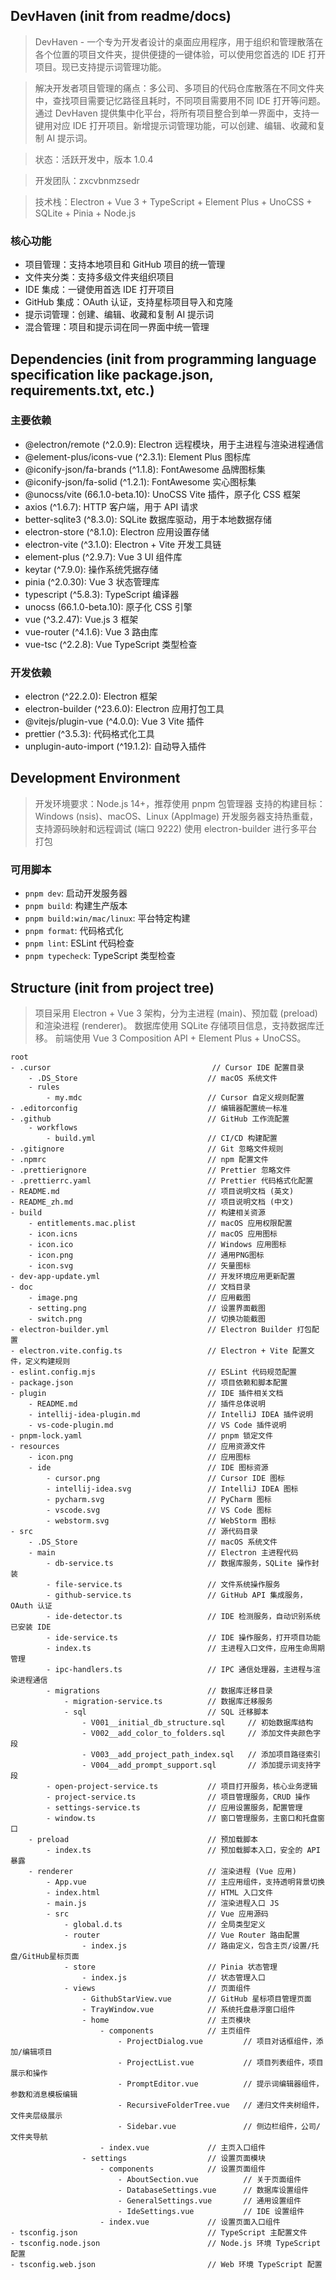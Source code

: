 ## DevHaven (init from readme/docs)

> DevHaven - 一个专为开发者设计的桌面应用程序，用于组织和管理散落在各个位置的项目文件夹，提供便捷的一键体验，可以使用您首选的 IDE 打开项目。现已支持提示词管理功能。

> 解决开发者项目管理的痛点：多公司、多项目的代码仓库散落在不同文件夹中，查找项目需要记忆路径且耗时，不同项目需要用不同 IDE 打开等问题。通过 DevHaven 提供集中化平台，将所有项目整合到单一界面中，支持一键用对应 IDE 打开项目。新增提示词管理功能，可以创建、编辑、收藏和复制 AI 提示词。

> 状态：活跃开发中，版本 1.0.4

> 开发团队：zxcvbnmzsedr

> 技术栈：Electron + Vue 3 + TypeScript + Element Plus + UnoCSS + SQLite + Pinia + Node.js

### 核心功能
* 项目管理：支持本地项目和 GitHub 项目的统一管理
* 文件夹分类：支持多级文件夹组织项目
* IDE 集成：一键使用首选 IDE 打开项目
* GitHub 集成：OAuth 认证，支持星标项目导入和克隆
* 提示词管理：创建、编辑、收藏和复制 AI 提示词
* 混合管理：项目和提示词在同一界面中统一管理

## Dependencies (init from programming language specification like package.json, requirements.txt, etc.)

### 主要依赖
* @electron/remote (^2.0.9): Electron 远程模块，用于主进程与渲染进程通信
* @element-plus/icons-vue (^2.3.1): Element Plus 图标库
* @iconify-json/fa-brands (^1.1.8): FontAwesome 品牌图标集
* @iconify-json/fa-solid (^1.2.1): FontAwesome 实心图标集
* @unocss/vite (66.1.0-beta.10): UnoCSS Vite 插件，原子化 CSS 框架
* axios (^1.6.7): HTTP 客户端，用于 API 请求
* better-sqlite3 (^8.3.0): SQLite 数据库驱动，用于本地数据存储
* electron-store (^8.1.0): Electron 应用设置存储
* electron-vite (^3.1.0): Electron + Vite 开发工具链
* element-plus (^2.9.7): Vue 3 UI 组件库
* keytar (^7.9.0): 操作系统凭据存储
* pinia (^2.0.30): Vue 3 状态管理库
* typescript (^5.8.3): TypeScript 编译器
* unocss (66.1.0-beta.10): 原子化 CSS 引擎
* vue (^3.2.47): Vue.js 3 框架
* vue-router (^4.1.6): Vue 3 路由库
* vue-tsc (^2.2.8): Vue TypeScript 类型检查

### 开发依赖
* electron (^22.2.0): Electron 框架
* electron-builder (^23.6.0): Electron 应用打包工具
* @vitejs/plugin-vue (^4.0.0): Vue 3 Vite 插件
* prettier (^3.5.3): 代码格式化工具
* unplugin-auto-import (^19.1.2): 自动导入插件

## Development Environment

> 开发环境要求：Node.js 14+，推荐使用 pnpm 包管理器
> 支持的构建目标：Windows (nsis)、macOS、Linux (AppImage)
> 开发服务器支持热重载，支持源码映射和远程调试 (端口 9222)
> 使用 electron-builder 进行多平台打包

### 可用脚本
* `pnpm dev`: 启动开发服务器
* `pnpm build`: 构建生产版本
* `pnpm build:win/mac/linux`: 平台特定构建
* `pnpm format`: 代码格式化
* `pnpm lint`: ESLint 代码检查
* `pnpm typecheck`: TypeScript 类型检查

## Structure (init from project tree)

> 项目采用 Electron + Vue 3 架构，分为主进程 (main)、预加载 (preload) 和渲染进程 (renderer)。
> 数据库使用 SQLite 存储项目信息，支持数据库迁移。
> 前端使用 Vue 3 Composition API + Element Plus + UnoCSS。

```
root
- .cursor                                    // Cursor IDE 配置目录
    - .DS_Store                             // macOS 系统文件
    - rules
        - my.mdc                            // Cursor 自定义规则配置
- .editorconfig                             // 编辑器配置统一标准
- .github                                   // GitHub 工作流配置
    - workflows
        - build.yml                         // CI/CD 构建配置
- .gitignore                                // Git 忽略文件规则
- .npmrc                                    // npm 配置文件
- .prettierignore                           // Prettier 忽略文件
- .prettierrc.yaml                          // Prettier 代码格式化配置
- README.md                                 // 项目说明文档 (英文)
- README_zh.md                              // 项目说明文档 (中文)
- build                                     // 构建相关资源
    - entitlements.mac.plist                // macOS 应用权限配置
    - icon.icns                             // macOS 应用图标
    - icon.ico                              // Windows 应用图标
    - icon.png                              // 通用PNG图标
    - icon.svg                              // 矢量图标
- dev-app-update.yml                        // 开发环境应用更新配置
- doc                                       // 文档目录
    - image.png                             // 应用截图
    - setting.png                           // 设置界面截图
    - switch.png                            // 切换功能截图
- electron-builder.yml                      // Electron Builder 打包配置
- electron.vite.config.ts                   // Electron + Vite 配置文件，定义构建规则
- eslint.config.mjs                         // ESLint 代码规范配置
- package.json                              // 项目依赖和脚本配置
- plugin                                    // IDE 插件相关文档
    - README.md                             // 插件总体说明
    - intellij-idea-plugin.md               // IntelliJ IDEA 插件说明
    - vs-code-plugin.md                     // VS Code 插件说明
- pnpm-lock.yaml                            // pnpm 锁定文件
- resources                                 // 应用资源文件
    - icon.png                              // 应用图标
    - ide                                   // IDE 图标资源
        - cursor.png                        // Cursor IDE 图标
        - intellij-idea.svg                 // IntelliJ IDEA 图标
        - pycharm.svg                       // PyCharm 图标
        - vscode.svg                        // VS Code 图标
        - webstorm.svg                      // WebStorm 图标
- src                                       // 源代码目录
    - .DS_Store                             // macOS 系统文件
    - main                                  // Electron 主进程代码
        - db-service.ts                     // 数据库服务，SQLite 操作封装
        - file-service.ts                   // 文件系统操作服务
        - github-service.ts                 // GitHub API 集成服务，OAuth 认证
        - ide-detector.ts                   // IDE 检测服务，自动识别系统已安装 IDE
        - ide-service.ts                    // IDE 操作服务，打开项目功能
        - index.ts                          // 主进程入口文件，应用生命周期管理
        - ipc-handlers.ts                   // IPC 通信处理器，主进程与渲染进程通信
        - migrations                        // 数据库迁移目录
            - migration-service.ts          // 数据库迁移服务
            - sql                           // SQL 迁移脚本
                - V001__initial_db_structure.sql     // 初始数据库结构
                - V002__add_color_to_folders.sql     // 添加文件夹颜色字段
                - V003__add_project_path_index.sql   // 添加项目路径索引
                - V004__add_prompt_support.sql       // 添加提示词支持字段
        - open-project-service.ts           // 项目打开服务，核心业务逻辑
        - project-service.ts                // 项目管理服务，CRUD 操作
        - settings-service.ts               // 应用设置服务，配置管理
        - window.ts                         // 窗口管理服务，主窗口和托盘窗口
    - preload                               // 预加载脚本
        - index.ts                          // 预加载脚本入口，安全的 API 暴露
    - renderer                              // 渲染进程 (Vue 应用)
        - App.vue                           // 主应用组件，支持透明背景切换
        - index.html                        // HTML 入口文件
        - main.js                           // 渲染进程入口 JS
        - src                               // Vue 应用源码
            - global.d.ts                   // 全局类型定义
            - router                        // Vue Router 路由配置
                - index.js                  // 路由定义，包含主页/设置/托盘/GitHub星标页面
            - store                         // Pinia 状态管理
                - index.js                  // 状态管理入口
            - views                         // 页面组件
                - GithubStarView.vue        // GitHub 星标项目管理页面
                - TrayWindow.vue            // 系统托盘悬浮窗口组件
                - home                      // 主页模块
                    - components            // 主页组件
                        - ProjectDialog.vue         // 项目对话框组件，添加/编辑项目
                        - ProjectList.vue           // 项目列表组件，项目展示和操作
                        - PromptEditor.vue          // 提示词编辑器组件，参数和消息模板编辑
                        - RecursiveFolderTree.vue   // 递归文件夹树组件，文件夹层级展示
                        - Sidebar.vue               // 侧边栏组件，公司/文件夹导航
                    - index.vue             // 主页入口组件
                - settings                  // 设置页面模块
                    - components            // 设置页面组件
                        - AboutSection.vue          // 关于页面组件
                        - DatabaseSettings.vue      // 数据库设置组件
                        - GeneralSettings.vue       // 通用设置组件
                        - IdeSettings.vue           // IDE 设置组件
                    - index.vue             // 设置页面入口组件
- tsconfig.json                             // TypeScript 主配置文件
- tsconfig.node.json                        // Node.js 环境 TypeScript 配置
- tsconfig.web.json                         // Web 环境 TypeScript 配置
```
